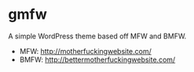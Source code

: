# gmfw

A simple WordPress theme based off MFW and BMFW.

- MFW: http://motherfuckingwebsite.com/
- BMFW: http://bettermotherfuckingwebsite.com/
